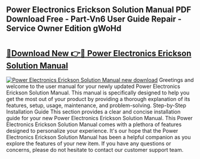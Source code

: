 ## Power Electronics Erickson Solution Manual PDF Download Free - Part-Vn6 User Guide Repair - Service Owner Edition gWoHd

# <h2><a href="http://bc53123.oget.top/?id=Power+Electronics+Erickson+Solution+Manual">🔗Download New 👉🔴 Power Electronics Erickson Solution Manual</a></h2>

[![Power Electronics Erickson Solution Manual new download](https://i.imgur.com/5g1atiW.png)](http://bc53123.oget.top/?id=Power+Electronics+Erickson+Solution+Manual)
Greetings and welcome to the user manual for your newly updated Power Electronics Erickson Solution Manual. This manual is specifically designed to help you get the most out of your product by providing a thorough explanation of its features, setup, usage, maintenance, and problem-solving. Step-by-Step Installation Guide This section provides a clear and concise installation guide for your new Power Electronics Erickson Solution Manual. This Power Electronics Erickson Solution Manual comes with a plethora of features designed to personalize your experience. It's our hope that the Power Electronics Erickson Solution Manual has been a helpful companion as you explore the features of your new item. If you have any questions or concerns, please do not hesitate to contact our customer support team.
